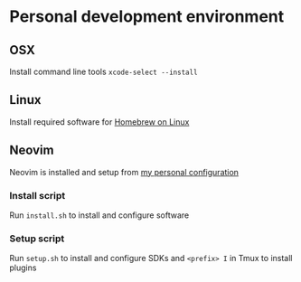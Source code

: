 # Personal development environment

## OSX

Install command line tools `xcode-select --install`

## Linux

Install required software for [Homebrew on Linux](https://docs.brew.sh/Homebrew-on-Linux#requirements)

## Neovim

Neovim is installed and setup from [my personal configuration](https://github.com/p-m-p/nvim-config)

### Install script

Run `install.sh` to install and configure software

### Setup script

Run `setup.sh` to install and configure SDKs and `<prefix> I` in Tmux to install plugins
